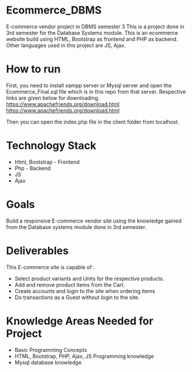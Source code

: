 # Ecommerce_DBMS
 E-commerce vendor project in DBMS semester 3
 This is a project done in 3rd semester for the Database Systems module. This is an ecommerce website build using HTML, Bootstrap as frontend and PHP as backend. Other languages used in this project are JS, Ajax.

# How to run
First, you need to install xampp server or Mysql server and open the Ecommerce_Final.sql file which is in this repo  from that server. Respective links are given below for downloading.
https://www.apachefriends.org/download.html
https://www.apachefriends.org/download.html

Then you can open the index.php file in the client folder from localhost.

# Technology Stack
* Html, Bootstrap - Frontend
* Php - Backend
* JS
* Ajax 

# Goals
Build a responsive E-commerce vendor site using the knowledge gained from the Database systems module done in 3rd semester.

# Deliverables
This E-commerce site is capable of : 

* Select product variants and Units for the respective products.
* Add and remove product items from the Cart.
* Create accounts and login to the site when ordering items
* Do transactions as a Guest without login to the site.
  
# Knowledge Areas Needed for Project

* Basic Programming Concepts
* HTML, Bootstrap, PHP, Ajax, JS Programming knowledge
* Mysql database knowledge









